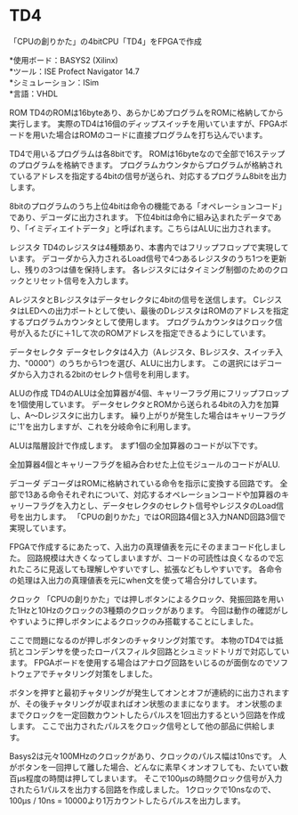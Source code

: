 # TD4 
「CPUの創りかた」の4bitCPU「TD4」をFPGAで作成  
  
*使用ボード：BASYS2 (Xilinx)  
*ツール：ISE Profect Navigator 14.7  
*シミュレーション：ISim  
*言語：VHDL  


ROM
  TD4のROMは16byteあり、あらかじめプログラムをROMに格納してから実行します。
  実際のTD4は16個のディップスイッチを用いていますが、FPGAボードを用いた場合はROMのコードに直接プログラムを打ち込んでいます。

  TD4で用いるプログラムは各8bitです。
  ROMは16byteなので全部で16ステップのプログラムを格納できます。
  プログラムカウンタからプログラムが格納されているアドレスを指定する4bitの信号が送られ、対応するプログラム8bitを出力します。

  8bitのプログラムのうち上位4bitは命令の機能である「オペレーションコード」であり、デコーダに出力されます。
  下位4bitは命令に組み込まれたデータであり、「イミディエイトデータ」と呼ばれます。こちらはALUに出力されます。
  
レジスタ
  TD4のレジスタは4種類あり、本書内ではフリップフロップで実現しています。
  デコーダから入力されるLoad信号で4つあるレジスタのうち1つを更新し、残りの3つは値を保持します。
  各レジスタにはタイミング制御のためのクロックとリセット信号を入力します。

  AレジスタとBレジスタはデータセレクタに4bitの信号を送信します。
  CレジスタはLEDへの出力ポートとして使い、最後のDレジスタはROMのアドレスを指定するプログラムカウンタとして使用します。
  プログラムカウンタはクロック信号が入るたびに＋1して次のROMアドレスを指定できるようにしています。
  
データセレクタ
  データセレクタは4入力（Aレジスタ、Bレジスタ、スイッチ入力、"0000"）のうちから1つを選び、ALUに出力します。
  この選択にはデコーダから入力される2bitのセレクト信号を利用します。
  
ALUの作成
  TD4のALUは全加算器が4個、キャリーフラグ用にフリップフロップを1個使用しています。
  データセレクタとROMから送られる4bitの入力を加算し、A～Dレジスタに出力します。
  繰り上がりが発生した場合はキャリーフラグに'1'を出力しますが、これを分岐命令に利用します。

  ALUは階層設計で作成します。
  まず1個の全加算器のコードが以下です。
  
  全加算器4個とキャリーフラグを組み合わせた上位モジュールのコードがALU.
  
  
デコーダ
  デコーダはROMに格納されている命令を指示に変換する回路です。
  全部で13ある命令それぞれについて、対応するオペレーションコードや加算器のキャリーフラグを入力とし、データセレクタのセレクト信号やレジスタのLoad信号を出力します。
  「CPUの創りかた」ではOR回路4個と3入力NAND回路3個で実現しています。

  FPGAで作成するにあたって、入出力の真理値表を元にそのままコード化しました。
  回路規模は大きくなってしまいますが、コードの可読性は良くなるので忘れたころに見返しても理解しやすいですし、拡張などもしやすいです。
  各命令の処理は入出力の真理値表を元にwhen文を使って場合分けしています。
  
  
クロック
  「CPUの創りかた」では押しボタンによるクロック、発振回路を用いた1Hzと10Hzのクロックの3種類のクロックがあります。
  今回は動作の確認がしやすいように押しボタンによるクロックのみ搭載することにしました。

  ここで問題になるのが押しボタンのチャタリング対策です。
  本物のTD4では抵抗とコンデンサを使ったローパスフィルタ回路とシュミッドトリガで対応しています。
  FPGAボードを使用する場合はアナログ回路をいじるのが面倒なのでソフトウェアでチャタリング対策をしました。

  ボタンを押すと最初チャタリングが発生してオンとオフが連続的に出力されますが、その後チャタリングが収まればオン状態のままになります。
  オン状態のままでクロックを一定回数カウントしたらパルスを1回出力するという回路を作成します。
  ここで出力されたパルスをクロック信号として他の部品に供給します。

  Basys2は元々100MHzのクロックがあり、クロックのパルス幅は10nsです。
  人がボタンを一回押して離した場合、どんなに素早くオンオフしても、たいてい数百μs程度の時間は押してしまいます。
  そこで100μsの時間クロック信号が入力されたら1パルスを出力する回路を作成しました。
  1クロックで10nsなので、100μs / 10ns = 10000より1万カウントしたらパルスを出力します。
